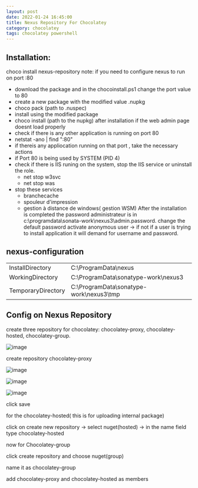 ```yaml
---
layout: post
date: 2022-01-24 16:45:00
title: Nexus Repository For Chocolatey
category: chocolatey
tags: chocolatey powershell
---
```


## Installation:

choco install nexus-repository
note: if you need to configure nexus to run on port :80 
- download the package and in the chocoinstall.ps1 change the port value to 80 
- create a new package with the modified value .nupkg
- choco pack (path to .nuspec)
- install using the modified package 
- choco install (path to the nupkg)
after installation if the web admin page doesnt load properly
- check if there is any other application is running on port 80
- netstat -ano | find ":80" 
- if thereis any appliocation running on that port , take the necessary actions
- if Port 80 is being used by SYSTEM (PID 4)
- check if there is IIS runing on the system, stop the IIS service or uninstall the role.
	- net stop w3svc
	- net stop was
- stop these services
	- branchecache
	- spouleur d'impression
	- gestion à distance de windows( gestion WSM)
After the installation is completed the password  administrateur is in c:\programdata\sonata-work\nexus3\admin.password.
change the default password 
activate anonymous user -> if not if a user is trying to install application it will demand for username and password.

## nexus-configuration

|   |   |   
|---|---|
| InstallDirectory  |  C:\ProgramData\nexus |  
| WorkingDirectory |  C:\ProgramData\sonatype-work\nexus3 |  
| TemporaryDirectory  | C:\ProgramData\sonatype-work\nexus3\tmp   |  

## Config on Nexus Repository

create three repository for chocolatey: chocolatey-proxy, chocolatey-hosted, chocolatey-group.

![image](https://user-images.githubusercontent.com/1507737/150816577-a01e8b7b-44d3-4f70-9090-35a27eb5b4ee.png)

create repository chocolatey-proxy

![image](https://user-images.githubusercontent.com/1507737/150816677-ab643911-6b76-4f9b-a472-118abb0d7eaf.png)

![image](https://user-images.githubusercontent.com/1507737/150816713-c9a4bad1-af92-4224-aa69-27cc732d43e1.png)

![image](https://user-images.githubusercontent.com/1507737/150816743-02b1390d-8432-4c3a-9437-317b6af38732.png)

click save

for the chocolatey-hosted( this is for uploading internal package)

click on create new repository -> select nuget(hosted) -> in the name field type chocolatey-hosted

now for Chocolatey-group

click create repository and choose nuget(group)

name it as chocolatey-group 

add chocolatey-proxy and chocolatey-hosted as members
